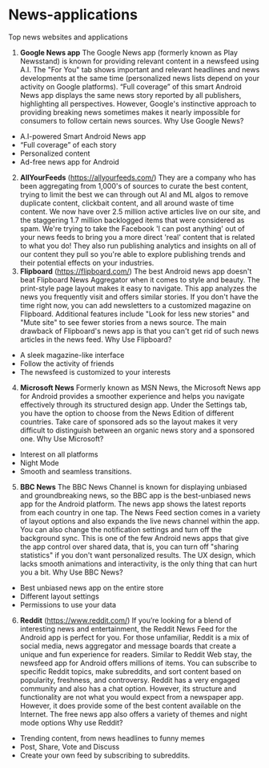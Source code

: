 # News-applications
Top news websites and applications

1. **Google News app**
The Google News app (formerly known as Play Newsstand) is known for providing relevant content in a newsfeed using A.I.
The "For You" tab shows important and relevant headlines and news developments at the same time (personalized news lists depend on your activity on Google platforms).
“Full coverage” of this smart Android News app displays the same news story reported by all publishers, highlighting all perspectives. However, Google's instinctive approach to providing breaking news sometimes makes it nearly impossible for consumers to follow certain news sources.
Why Use Google News?
* A.I-powered Smart Android News app
* “Full coverage” of each story
* Personalized content
* Ad-free news app for Android
2. **AllYourFeeds** (https://allyourfeeds.com/)
They are a company who has been aggregating from 1,000's of sources to curate the best content, trying to limit the best we can through out AI and ML algos to remove duplicate content, clickbait content, and all around waste of time content. We now have over 2.5 million active articles live on our site, and the staggering 1.7 million backlogged items that were considered as spam. We're trying to take the Facebook 'I can post anything' out of your news feeds to bring you a more direct 'real' content that is related to what you do!
They also run publishing analytics and insights on all of our content they pull so you're able to explore publishing trends and their potential effects on your industries.
3. **Flipboard** (https://flipboard.com/)
The best Android news app doesn't beat Flipboard News Aggregator when it comes to style and beauty. The print-style page layout makes it easy to navigate. This app analyzes the news you frequently visit and offers similar stories.
If you don't have the time right now, you can add newsletters to a customized magazine on Flipboard. Additional features include "Look for less new stories" and "Mute site" to see fewer stories from a news source.
The main drawback of Flipboard's news app is that you can't get rid of such news articles in the news feed.
Why Use Flipboard?
* A sleek magazine-like interface
* Follow the activity of friends
* The newsfeed is customized to your interests
4. **Microsoft News**
Formerly known as MSN News, the Microsoft News app for Android provides a smoother experience and helps you navigate effectively through its structured design app.
Under the Settings tab, you have the option to choose from the News Edition of different countries. Take care of sponsored ads so the layout makes it very difficult to distinguish between an organic news story and a sponsored one.
Why Use Microsoft?
* Interest on all platforms
* Night Mode
* Smooth and seamless transitions.
5. **BBC News**
The BBC News Channel is known for displaying unbiased and groundbreaking news, so the BBC app is the best-unbiased news app for the Android platform.
The news app shows the latest reports from each country in one tap. The News Feed section comes in a variety of layout options and also expands the live news channel within the app. You can also change the notification settings and turn off the background sync.
This is one of the few Android news apps that give the app control over shared data, that is, you can turn off "sharing statistics" if you don't want personalized results. The UX design, which lacks smooth animations and interactivity, is the only thing that can hurt you a bit.
Why Use BBC News?
* Best unbiased news app on the entire store
* Different layout settings
* Permissions to use your data
6. **Reddit** (https://www.reddit.com/)
If you’re looking for a blend of interesting news and entertainment, the Reddit News Feed for the Android app is perfect for you. For those unfamiliar, Reddit is a mix of social media, news aggregator and message boards that create a unique and fun experience for readers.
Similar to Reddit Web stay, the newsfeed app for Android offers millions of items. You can subscribe to specific Reddit topics, make subreddits, and sort content based on popularity, freshness, and controversy.
Reddit has a very engaged community and also has a chat option. However, its structure and functionality are not what you would expect from a newspaper app. However, it does provide some of the best content available on the Internet. The free news app also offers a variety of themes and night mode options
Why use Reddit?
* Trending content, from news headlines to funny memes
* Post, Share, Vote and Discuss
* Create your own feed by subscribing to subreddits.

